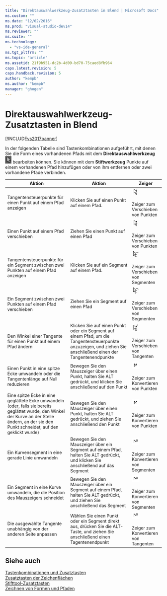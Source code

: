 ```yaml
---
title: "Direktauswahlwerkzeug-Zusatztasten in Blend | Microsoft Docs"
ms.custom: ""
ms.date: "12/02/2016"
ms.prod: "visual-studio-dev14"
ms.reviewer: ""
ms.suite: ""
ms.technology: 
  - "vs-ide-general"
ms.tgt_pltfrm: ""
ms.topic: "article"
ms.assetid: 21f9b951-dc2b-4d09-bd70-75caed8fb964
caps.latest.revision: 5
caps.handback.revision: 5
author: "kempb"
ms.author: "kempb"
manager: "ghogen"
---
```

# Direktauswahlwerkzeug-Zusatztasten in Blend
[!INCLUDE[vs2017banner](../code-quality/includes/vs2017banner.md)]

In der folgenden Tabelle sind Tastenkombinationen aufgeführt, mit denen Sie die Form eines vorhandenen Pfads mit dem **Direktauswahlwerkzeug** ![](../designers/media/6dd6571f-c116-451d-8dd2-1f88b8406362.png "6dd6571f\-c116\-451d\-8dd2\-1f88b8406362") bearbeiten können.  Sie können mit dem **Stiftwerkzeug** Punkte auf einem vorhandenen Pfad hinzufügen oder von ihm entfernen oder zwei vorhandene Pfade verbinden.  
  
|Aktion|Aktion|Zeiger|  
|------------|------------|------------|  
|Tangentensteuerpunkte für einen Punkt auf einem Pfad anzeigen|Klicken Sie auf einen Punkt auf einem Pfad.|![](../designers/media/cfcc5f41-a666-4524-a958-50b9051130ca.png "cfcc5f41\-a666\-4524\-a958\-50b9051130ca")<br /><br /> Zeiger zum Verschieben von Punkten|  
|Einen Punkt auf einem Pfad verschieben|Ziehen Sie einen Punkt auf einen Pfad|![](../designers/media/cfcc5f41-a666-4524-a958-50b9051130ca.png "cfcc5f41\-a666\-4524\-a958\-50b9051130ca")<br /><br /> Zeiger zum Verschieben von Punkten|  
|Tangentensteuerpunkte für ein Segment zwischen zwei Punkten auf einem Pfad anzeigen|Klicken Sie auf ein Segment auf einem Pfad.|![](../designers/media/2ace930f-98fa-410b-92cf-7a4b88503ee7.png "2ace930f\-98fa\-410b\-92cf\-7a4b88503ee7")<br /><br /> Zeiger zum Verschieben von Segmenten|  
|Ein Segment zwischen zwei Punkten auf einem Pfad verschieben|Ziehen Sie ein Segment auf einen Pfad|![](../designers/media/2ace930f-98fa-410b-92cf-7a4b88503ee7.png "2ace930f\-98fa\-410b\-92cf\-7a4b88503ee7")<br /><br /> Zeiger zum Verschieben von Segmenten|  
|Den Winkel einer Tangente für einen Punkt auf einem Pfad ändern|Klicken Sie auf einen Punkt oder ein Segment auf einem Pfad, um die Tangentensteuerpunkte anzuzeigen, und ziehen Sie anschließend einen der Tangentenendpunkte|![](../designers/media/beb1a907-1e50-450c-aab3-4d7026f5e426.png "beb1a907\-1e50\-450c\-aab3\-4d7026f5e426")<br /><br /> Zeiger zum Verschieben von Tangenten|  
|Einen Punkt in eine spitze Ecke umwandeln oder die Tangentenlänge auf Null reduzieren|Bewegen Sie den Mauszeiger über einen Punkt, halten Sie ALT gedrückt, und klicken Sie anschließend auf den Punkt|![](../designers/media/21197b10-aba4-4a9d-8145-647d0ba8e518.png "21197b10\-aba4\-4a9d\-8145\-647d0ba8e518")<br /><br /> Zeiger zum Konvertieren von Punkten|  
|Eine spitze Ecke in eine geglättete Ecke umwandeln \(oder, falls sie bereits geglättet wurde, den Winkel der Kurve an der Stelle ändern, an der sie den Punkt schneidet, auf den geklickt wurde\)|Bewegen Sie den Mauszeiger über einen Punkt, halten Sie ALT gedrückt, und ziehen Sie anschließend den Punkt|![](../designers/media/21197b10-aba4-4a9d-8145-647d0ba8e518.png "21197b10\-aba4\-4a9d\-8145\-647d0ba8e518")<br /><br /> Zeiger zum Konvertieren von Punkten|  
|Ein Kurvensegment in eine gerade Linie umwandeln|Bewegen Sie den Mauszeiger über ein Segment auf einem Pfad, halten Sie ALT gedrückt, und klicken Sie anschließend auf das Segment|![](../designers/media/975a855a-8536-441f-97ed-2f1496e416bf.png "975a855a\-8536\-441f\-97ed\-2f1496e416bf")<br /><br /> Zeiger zum Konvertieren von Segmenten|  
|Ein Segment in eine Kurve umwandeln, die die Position des Mauszeigers schneidet|Bewegen Sie den Mauszeiger über ein Segment auf einem Pfad, halten Sie ALT gedrückt, und ziehen Sie anschließend das Segment|![](../designers/media/975a855a-8536-441f-97ed-2f1496e416bf.png "975a855a\-8536\-441f\-97ed\-2f1496e416bf")<br /><br /> Zeiger zum Konvertieren von Segmenten|  
|Die ausgewählte Tangente unabhängig von der anderen Seite anpassen|Wählen Sie einen Punkt oder ein Segment direkt aus, drücken Sie die ALT\-Taste, und ziehen Sie anschließend einen Tagentenendpunkt|![](../designers/media/923951da-4081-4f8b-bebc-0f1f64d87504.png "923951da\-4081\-4f8b\-bebc\-0f1f64d87504")<br /><br /> Zeiger zum Konvertieren von Tangenten|  
  
## Siehe auch  
 [Tastenkombinationen und Zusatztasten](../designers/keyboard-shortcuts-and-modifier-keys-in-blend.md)   
 [Zusatztasten der Zeichenflächen](../designers/artboard-modifier-keys-in-blend.md)   
 [Stifttool\-Zusatztasten](../designers/pen-tool-modifier-keys-in-blend.md)   
 [Zeichnen von Formen und Pfaden](../designers/draw-shapes-and-paths.md)